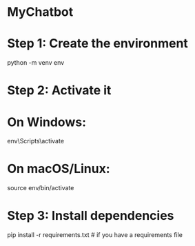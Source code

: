 # MyChatbot
# Step 1: Create the environment
python -m venv env

# Step 2: Activate it
# On Windows:
env\Scripts\activate

# On macOS/Linux:
source env/bin/activate

# Step 3: Install dependencies
pip install -r requirements.txt   # if you have a requirements file
